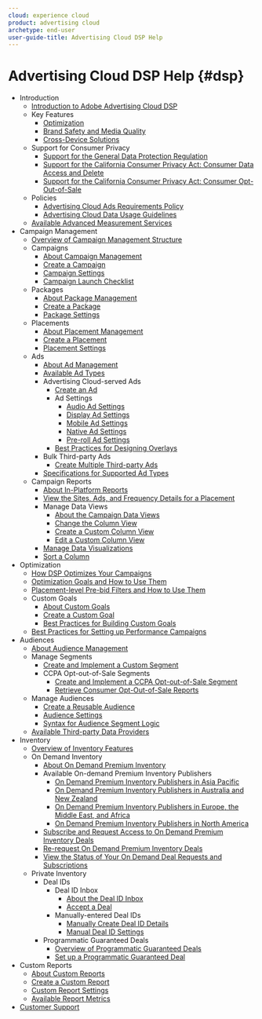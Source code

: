 ```yaml
---
cloud: experience cloud
product: advertising cloud
archetype: end-user
user-guide-title: Advertising Cloud DSP Help
---
```


# Advertising Cloud DSP Help {#dsp}

<!-- + [What's New](whats-new.md) -->
+ Introduction
  + [Introduction to Adobe Advertising Cloud DSP](/help/dsp/introduction/dsp-about.md)
  + Key Features
    + [Optimization](/help/dsp/introduction/features/optimization.md)
    + [Brand Safety and Media Quality](/help/dsp/introduction/features/brand-safety-media-quality.md)
    + [Cross-Device Solutions](/help/dsp/introduction/features/cross-device-solutions.md)
  + Support for Consumer Privacy
    + [Support for the General Data Protection Regulation](https://docs.adobe.com/content/help/en/advertising-cloud/all/privacy/ad-cloud-gdpr.html)
    + [Support for the California Consumer Privacy Act: Consumer Data Access and Delete](https://docs.adobe.com/content/help/en/advertising-cloud/all/privacy/ad-cloud-ccpa-access-delete.html)
    + [Support for the California Consumer Privacy Act: Consumer Opt-Out-of-Sale](https://docs.adobe.com/content/help/en/advertising-cloud/all/privacy/ad-cloud-ccpa-opt-out-of-sale.html)
  + Policies
    + [Advertising Cloud Ads Requirements Policy](/help/dsp/assets/ads-policy-03-25-20.pdf)
    + [Advertising Cloud Data Usage Guidelines](/help/dsp/assets/data-guidelines-9-5-2019.pdf)
  + [Available Advanced Measurement Services](/help/dsp/introduction/advanced-measurement-services.md)
+ Campaign Management
  + [Overview of Campaign Management Structure](/help/dsp/campaign-management/campaign-management-overview.md)
  + Campaigns
    + [About Campaign Management](/help/dsp/campaign-management/campaigns/campaign-about.md)
    + [Create a Campaign](/help/dsp/campaign-management/campaigns/campaign-create.md)
    + [Campaign Settings](/help/dsp/campaign-management/campaigns/campaign-settings.md)
    + [Campaign Launch Checklist](/help/dsp/campaign-management/campaign-launch-checklist.md)
  + Packages
    + [About Package Management](/help/dsp/campaign-management/packages/package-about.md)
    + [Create a Package](/help/dsp/campaign-management/packages/package-create.md)
    + [Package Settings](/help/dsp/campaign-management/packages/package-settings.md)
  + Placements
    + [About Placement Management](/help/dsp/campaign-management/placements/placement-about.md)
    + [Create a Placement](/help/dsp/campaign-management/placements/placement-create.md)
    + [Placement Settings](/help/dsp/campaign-management/placements/placement-settings.md)
  + Ads
    + [About Ad Management](/help/dsp/campaign-management/ads/ad-about.md)
    + [Available Ad Types](/help/dsp/campaign-management/ads/ad-types.md)
    + Advertising Cloud-served Ads
      + [Create an Ad](/help/dsp/campaign-management/ads/ad-create.md)
      + Ad Settings
        + [Audio Ad Settings](/help/dsp/campaign-management/ads/ad-settings-audio.md)
        + [Display Ad Settings](/help/dsp/campaign-management/ads/ad-settings-display.md)
        + [Mobile Ad Settings](/help/dsp/campaign-management/ads/ad-settings-mobile.md)
        + [Native Ad Settings](/help/dsp/campaign-management/ads/ad-settings-native.md)
        + [Pre-roll Ad Settings](/help/dsp/campaign-management/ads/ad-settings-pre-roll.md)
      + [Best Practices for Designing Overlays](/help/dsp/campaign-management/ads/ad-best-practices-overlays)
    + Bulk Third-party Ads
      + [Create Multiple Third-party Ads](/help/dsp/campaign-management/ads/ad-create-third-party.md)
    + [Specifications for Supported Ad Types](/help/dsp/assets/ad-specs.pdf)
  + Campaign Reports
    + [About In-Platform Reports](/help/dsp/campaign-management/reports/campaign-reports-about.md)
    + [View the Sites, Ads, and Frequency Details for a Placement](/help/dsp/campaign-management/reports/placement-details-view.md)
    + Manage Data Views
      + [About the Campaign Data Views](/help/dsp/campaign-management/reports/campaign-data-views-about.md)
      + [Change the Column View](/help/dsp/campaign-management/reports/column-view-change.md)
      + [Create a Custom Column View](/help/dsp/campaign-management/reports/column-view-create.md)
      + [Edit a Custom Column View](/help/dsp/campaign-management/reports/column-view-edit.md)
    + [Manage Data Visualizations](/help/dsp/campaign-management/reports/campaign-data-visualization-manage.md)
    + [Sort a Column](/help/dsp/campaign-management/reports/campaign-data-sort.md)
+ Optimization
  + [How DSP Optimizes Your Campaigns](/help/dsp/optimization/optimization-how-dsp-optimizes-campaigns.md)
  + [Optimization Goals and How to Use Them](/help/dsp/optimization/optimization-goals.md)
  + [Placement-level Pre-bid Filters and How to Use Them](/help/dsp/optimization/optimization-pre-bid-filters.md)
  + Custom Goals
    + [About Custom Goals](/help/dsp/optimization/custom-goal-about.md)
    + [Create a Custom Goal](/help/dsp/optimization/custom-goal-create.md)
    + [Best Practices for Building Custom Goals](/help/dsp/optimization/custom-goal-best-practices.md)
  + [Best Practices for Setting up Performance Campaigns](/help/dsp/optimization/campaign-best-practices-performance.md)
+ Audiences
  + [About Audience Management](/help/dsp/audiences/audience-about.md)
  + Manage Segments
    + [Create and Implement a Custom Segment](/help/dsp/audiences/audience-create-custom-segment.md)
    + CCPA Opt-out-of-Sale Segments
      <!--+ About CCPA Opt-out-of-Sale Segments-->
      + [Create and Implement a CCPA Opt-out-of-Sale Segment](audience-create-ccpa-opt-out-segment.md)
      + [Retrieve Consumer Opt-Out-of-Sale Reports](audience-retrieve-ccpa-opt-out-segment-report.md)
  + Manage Audiences
    + [Create a Reusable Audience](/help/dsp/audiences/audience-create-reusable-audience.md)
    + [Audience Settings](/help/dsp/audiences/audience-settings.md)
    + [Syntax for Audience Segment Logic](/help/dsp/audiences/audience-segment-logic-syntax.md)
  + [Available Third-party Data Providers](/help/dsp/audiences/audience-third-party-data-providers.md)
+ Inventory
  + [Overview of Inventory Features](/help/dsp/inventory/inventory-overview.md)
  + On Demand Inventory
    + [About On Demand Premium Inventory](/help/dsp/inventory/on-demand-inventory-about.md)
    + Available On-demand Premium Inventory Publishers
      + [On Demand Premium Inventory Publishers in Asia Pacific](/help/dsp/inventory/on-demand-inventory-publishers-apac.md)
      + [On Demand Premium Inventory Publishers in Australia and New Zealand](/help/dsp/inventory/on-demand-inventory-publishers-anz.md)
      + [On Demand Premium Inventory Publishers in Europe, the Middle East, and Africa](/help/dsp/inventory/on-demand-inventory-publishers-emea.md)
      + [On Demand Premium Inventory Publishers in North America](/help/dsp/inventory/on-demand-inventory-publishers-na.md)
    + [Subscribe and Request Access to On Demand Premium Inventory Deals](/help/dsp/inventory/on-demand-inventory-subscribe.md)
    + [Re-request On Demand Premium Inventory Deals](/help/dsp/inventory/on-demand-inventory-rerequest.md)
    + [View the Status of Your On Demand Deal Requests and Subscriptions](/help/dsp/inventory/on-demand-inventory-view-status)
  + Private Inventory
      + Deal IDs
        + Deal ID Inbox
          + [About the Deal ID Inbox](/help/dsp/inventory/deal-id-inbox-about.md)
          + [Accept a Deal](/help/dsp/inventory/deal-id-inbox-accept.md)
        + Manually-entered Deal IDs
          + [Manually Create Deal ID Details](/help/dsp/inventory/deal-id-create.md)
          + [Manual Deal ID Settings](/help/dsp/inventory/deal-id-settings.md)
      + Programmatic Guaranteed Deals
        + [Overview of Programmatic Guaranteed Deals](/help/dsp/inventory/programmatic-guaranteed-about.md)
        + [Set up a Programmatic Guaranteed Deal](/help/dsp/inventory/programmatic-guaranteed-setup.md)
+ Custom Reports
  + [About Custom Reports](/help/dsp/reports/report-about-custom.md)
  + [Create a Custom Report](/help/dsp/reports/report-create-custom.md)
  + [Custom Report Settings](/help/dsp/reports/report-settings-custom.md)
  + [Available Report Metrics](/help/dsp/reports/report-metrics.md)
+ [Customer Support](https://helpx.adobe.com/contact/enterprise-support.ec.html)
